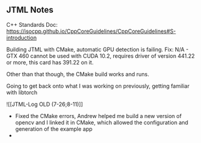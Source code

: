 ## JTML Notes
C++ Standards Doc: https://isocpp.github.io/CppCoreGuidelines/CppCoreGuidelines#S-introduction

Building JTML with CMake, automatic GPU detection is failing. 
Fix: N/A - GTX 460 cannot be used with CUDA 10.2, requires driver of version 441.22 or more, this card has 391.22 on it.

Other than that though, the CMake build works and runs. 

Going to get back onto what I was working on previously, getting familiar with libtorch

![[JTML-Log OLD (7-26;8-11)]]

- Fixed the CMake errors, Andrew helped me build a new version of opencv and I linked it in CMake, which allowed the configuration and generation of the example app
- 